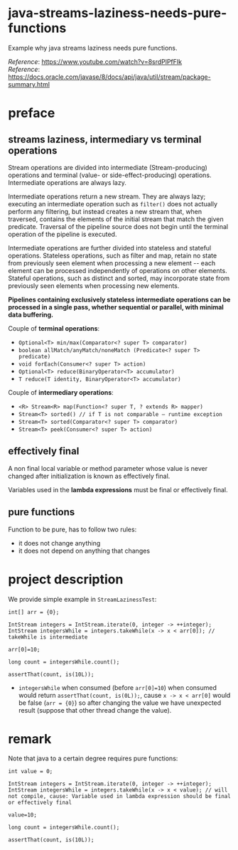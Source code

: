 # java-streams-laziness-needs-pure-functions
Example why java streams laziness needs pure functions.

_Reference_: https://www.youtube.com/watch?v=8srdPlPfFIk  
_Reference_: https://docs.oracle.com/javase/8/docs/api/java/util/stream/package-summary.html

# preface
## streams laziness, intermediary vs terminal operations
Stream operations are divided into intermediate (Stream-producing) 
operations and terminal (value- or side-effect-producing) operations. 
Intermediate operations are always lazy.

Intermediate operations return a new stream. They are always lazy; 
executing an intermediate operation such as `filter()` does not actually 
perform any filtering, but instead creates a new stream that, when 
traversed, contains the elements of the initial stream that match the 
given predicate. Traversal of the pipeline source does not begin until 
the terminal operation of the pipeline is executed.

Intermediate operations are further divided into stateless and stateful 
operations. Stateless operations, such as filter and map, retain no 
state from previously seen element when processing a new element -- 
each element can be processed independently of operations on other 
elements. Stateful operations, such as distinct and sorted, may 
incorporate state from previously seen elements when processing new 
elements.

**Pipelines containing exclusively stateless intermediate operations can 
be processed in a single pass, whether sequential or parallel, with 
minimal data buffering.**

Couple of **terminal operations**:
* `Optional<T> min/max(Comparator<? super T> comparator)`
* `boolean allMatch/anyMatch/noneMatch (Predicate<? super T> predicate)`
* `void forEach(Consumer<? super T> action)`
* `Optional<T> reduce(BinaryOperator<T> accumulator)`
* `T reduce(T identity, BinaryOperator<T> accumulator)`

Couple of **intermediary  operations**:
* `<R> Stream<R> map(Function<? super T, ? extends R> mapper)`
* `Stream<T> sorted() // if T is not comparable – runtime exception`
* `Stream<T> sorted(Comparator<? super T> comparator)`
* `Stream<T> peek(Consumer<? super T> action)`

## effectively final
A non final local variable or method parameter whose value is never 
changed after initialization is known as effectively final.

Variables used in the **lambda expressions** must be final or 
effectively final.

## pure functions
Function to be pure, has to follow two rules:
* it does not change anything
* it does not depend on anything that changes

# project description
We provide simple example in `StreamLazinessTest`:
```
int[] arr = {0};

IntStream integers = IntStream.iterate(0, integer -> ++integer);
IntStream integersWhile = integers.takeWhile(x -> x < arr[0]); // takeWhile is intermediate

arr[0]=10;

long count = integersWhile.count();

assertThat(count, is(10L));
```
* `integersWhile` when consumed (before `arr[0]=10`) when consumed
would return `assertThat(count, is(0L));`, cause `x -> x < arr[0]`
would be false (`arr = {0}`) so after changing the value we have
unexpected result (suppose that other thread change the value).

# remark
Note that java to a certain degree requires pure functions:
```
int value = 0;

IntStream integers = IntStream.iterate(0, integer -> ++integer);
IntStream integersWhile = integers.takeWhile(x -> x < value); // will not compile, cause: Variable used in lambda expression should be final or effectively final

value=10;

long count = integersWhile.count();

assertThat(count, is(10L));
```